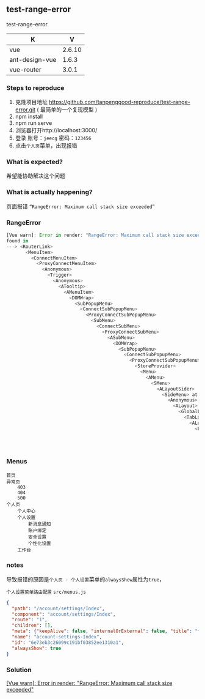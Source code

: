 ## test-range-error

test-range-error

|K|V|
|---|---|
|vue|2.6.10|
|ant-design-vue|1.6.3|
|vue-router|3.0.1|

### Steps to reproduce

1. 克隆项目地址 https://github.com/tanpenggood-reproduce/test-range-error.git ( 最简单的一个复现模型 )
2. npm install
3. npm run serve
4. 浏览器打开http://localhost:3000/
5. 登录 账号：`jeecg` 密码：`123456`
6. 点击`个人页`菜单，出现报错

### What is expected?

希望能协助解决这个问题
    
### What is actually happening?

页面报错 `“RangeError: Maximum call stack size exceeded”`

### RangeError

```javascript
[Vue warn]: Error in render: "RangeError: Maximum call stack size exceeded"
found in
---> <RouterLink>
       <MenuItem>
         <ConnectMenuItem>
           <ProxyConnectMenuItem>
             <Anonymous>
               <Trigger>
                 <Anonymous>
                   <ATooltip>
                     <AMenuItem>
                       <DOMWrap>
                         <SubPopupMenu>
                           <ConnectSubPopupMenu>
                             <ProxyConnectSubPopupMenu>
                               <SubMenu>
                                 <ConnectSubMenu>
                                   <ProxyConnectSubMenu>
                                     <ASubMenu>
                                       <DOMWrap>
                                         <SubPopupMenu>
                                           <ConnectSubPopupMenu>
                                             <ProxyConnectSubPopupMenu>
                                               <StoreProvider>
                                                 <Menu>
                                                   <AMenu>
                                                     <SMenu>
                                                       <ALayoutSider>
                                                         <SideMenu> at src/components/menu/SideMenu.vue
                                                           <Anonymous>
                                                             <ALayout>
                                                               <GlobalLayout> at src/components/page/GlobalLayout.vue
                                                                 <TabLayout> at src/components/layouts/TabLayout.vue
                                                                   <ALocaleProvider>
                                                                     <LocaleReceiver>
                                                                       <AConfigProvider>
                                                                         <App> at src/App.vue
                                                                           <Root>
```

### Menus

```
首页
异常页
    403
    404
    500
个人页
    个人中心
    个人设置
        新消息通知
        账户绑定
        安全设置
        个性化设置
    工作台
```

### notes

导致报错的原因是`个人页 - 个人设置`菜单的`alwaysShow`属性为`true`，

`个人设置菜单路由配置` `src/menus.js`
```json
{
  "path": "/account/settings/Index",
  "component": "account/settings/Index",
  "route": "1",
  "children": [],
  "meta": {"keepAlive": false, "internalOrExternal": false, "title": "个人设置"},
  "name": "account-settings-Index",
  "id": "6e73eb3c26099c191bf03852ee1310a1",
  "alwaysShow": true
}
```

### Solution

[[Vue warn]: Error in render: "RangeError: Maximum call stack size exceeded"](https://www.yuque.com/jeecg-os/index/nscgdt#739c055c)

